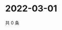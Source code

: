 # 2022-03-01

共 0 条

<!-- BEGIN WEIBO -->
<!-- 最后更新时间 Tue Mar 01 2022 02:22:27 GMT+0800 (China Standard Time) -->

<!-- END WEIBO -->
